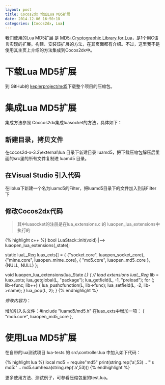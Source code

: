 ```yaml
---
layout: post
title: Cocos2dx 增加Lua MD5扩展
date: 2014-12-06 16:50:18
categories: [Cocos2dx, Lua]
---
```


我们使用的Lua MD5扩展 是 [MD5: Cryptographic Library for Lua](http://keplerproject.org/md5/index.html)，是1个用C语言实现的扩展。构建、安装该扩展的方法，在其页面都有介绍。不过，这里我不是使用其主页上介绍的方法集成到Cocos2dx中。

# 下载Lua MD5扩展

到 GitHub的 [keplerproject/md5](https://github.com/keplerproject/md5)下载整个项目的压缩包。

# 集成Lua MD5扩展

集成方法参照 Coccos2dx集成luasocket的方法，具体如下：

## 新建目录，拷贝文件
在cocos2d-x-3.2\external\lua 目录下新建目录 luamd5，把下载压缩包解压后里面的src里的所有文件复制进 luamd5 目录。

## 在Visual Studio 引入代码
在liblua下新建一个名为luamd5的Filter，把luamd5目录下的文件加入到该Filter下

## 修改Cocos2dx代码
> 其中luasocket的注册是在lua_extensions.c 的 luaopen_lua_extensions中执行的

{% highlight c++ %}
bool LuaStack::init(void)
          |--> luaopen_lua_extensions(_state); 

static luaL_Reg luax_exts[] = {
    {"socket.core", luaopen_socket_core},
    {"mime.core", luaopen_mime_core},
    { "md5.core", luaopen_md5_core },
    {NULL, NULL}
};

void luaopen_lua_extensions(lua_State *L)
{
    // load extensions
    luaL_Reg* lib = luax_exts;
    lua_getglobal(L, "package");
    lua_getfield(L, -1, "preload");
    for (; lib->func; lib++)
    {
        lua_pushcfunction(L, lib->func);
        lua_setfield(L, -2, lib->name);
    }
    lua_pop(L, 2);
}
{% endhighlight %}

*修改内容为*：

   增加引入头文件：#include "luamd5/md5.h"
   在luax_exts中增加一项：    { "md5.core", luaopen_md5_core },

# 使用Lua MD5扩展

在自带的lua测试项目 lua-tests 的 src\controller.lua 中加入如下代码：

{% highlight lua %}
local md5 = require"md5"
print(string.rep('a',53) .. "'s md5:" .. md5.sumhexa(string.rep('a',53)))
{% endhighlight %}

更多使用方法、测试例子，可参看压缩包里的test.lua。
